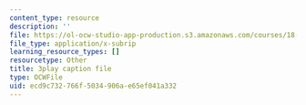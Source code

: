 ```yaml
---
content_type: resource
description: ''
file: https://ol-ocw-studio-app-production.s3.amazonaws.com/courses/18-03sc-differential-equations-fall-2011/ecd9c732766f5034906ae65ef041a332_zmzyW1rP-hk.vtt
file_type: application/x-subrip
learning_resource_types: []
resourcetype: Other
title: 3play caption file
type: OCWFile
uid: ecd9c732-766f-5034-906a-e65ef041a332
---
```

